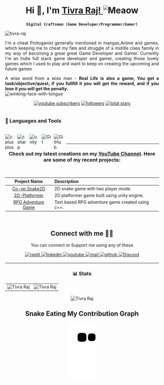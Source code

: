 <div align="center">
  
# Hi 👋, I'm <a href="https://www.linkedin.com/in/tivra-raj-7ba075153/" target="_blank"> Tivra Raj! </a> <img src="https://i.imgur.com/veZrcC7.gif" alt="Meaow" width="50" />
 
**`Digital Craftsman (Game Developer/Programmer/Gamer)`**

<p align="left"> <img src="https://komarev.com/ghpvc/?username=tivra-raj&label=Profile%20views&color=0e75b6&style=flat" alt="tivra-raj" /> </p>
  
<div align="justify"> 
I'm a cheat Protoganist generally mentioned in mangas,Anime and games, which keeping me to cheat my fate and struggle of a middle class family in my way of becoming a great great Game Developer and Gamer.
Currently I'm an Indie full stack game developer and gamer, creating those lovely games which I used to play and want to keep on creating the upcoming and future games 

A wise word from a wise man - **Real Life is also a game, You get a task/objective/quest, if you fullfill it you will get the reward, and if you lose it you will get the penalty.** 
<br>
<img src="https://user-images.githubusercontent.com/107213542/219973625-bd613803-8d1c-437d-99b6-0062b391530e.gif" alt="winking-face-with-tongue" width="30" /> 
</div> 
  
   <p align="center">
      <a href="https://www.youtube.com/channel/UCuluSGxTOwTmzmpJm8mPLDg?sub_confirmation=1">
         <img alt="youtube subscribers" title="Subscribe to my YouTube channel" src="https://custom-icon-badges.demolab.com/youtube/channel/subscribers/UCuluSGxTOwTmzmpJm8mPLDg?color=%23E05D44&label=SUBSCRIBE&logo=video&logoColor=white&style=for-the-badge&labelColor=CE4630"/></a> 
      <a href="https://github.com/Tivra-Raj?tab=followers">
         <img alt="followers" title="Follow me on Github" src="https://custom-icon-badges.demolab.com/github/followers/Tivra-Raj?color=236ad3&labelColor=1155ba&style=for-the-badge&logo=person-add&label=Follow&logoColor=white"/></a>
      <a href="https://github.com/Tivra-Raj?tab=repositories&sort=stargazers">
         <img alt="total stars" title="Total stars on GitHub" src="https://custom-icon-badges.demolab.com/github/stars/Tivra-Raj?color=55960c&style=for-the-badge&labelColor=488207&logo=star"/></a>
   </p>

#

 <div align="left">
  
### 🧰 Languages and Tools

<br>
<img align="left" alt="cplusplus" width="30px"  style="padding-right:10px;" src="https://cdn.jsdelivr.net/gh/devicons/devicon/icons/cplusplus/cplusplus-original.svg"/>
<img align="left" alt="csharp"    width="30px"  style="padding-right:10px;" src="https://cdn.jsdelivr.net/gh/devicons/devicon/icons/csharp/csharp-original.svg" />
<img align="left" alt="unity"     width="30px"  style="padding-right:10px;" src="https://cdn.jsdelivr.net/gh/devicons/devicon/icons/unity/unity-original.svg" />
<img align="left" alt="Git"       width="30px"  style="padding-right:10px;" src="https://cdn.jsdelivr.net/gh/devicons/devicon/icons/git/git-original.svg" />
<img align="left" alt="GitHub"    width="30px"  style="padding-right:10px;" src="https://cdn.jsdelivr.net/gh/devicons/devicon/icons/github/github-original.svg" />
</br> 

  </div>
  
---
  
### Check out my latest creations on my [YouTube Channel](https://www.youtube.com/channel/UCuluSGxTOwTmzmpJm8mPLDg). Here are some of my recent projects: 
<br/>

| Project Name      | Description | 
| :---:        |    :----   |  
| [Co-op Snake2D](https://github.com/Tivra-Raj/Snake-2D)   | 2D snake game with two player mode.
| [2D-Platformer](https://github.com/Tivra-Raj/2D-Platformer-Game/tree/Feature-11-Final-Completion)     | 2D platformer game built using unity engine. 
| [RPG Adventure Game]()     | Text based RPG adventure game created using c++.
 
<br/>
 
## Connect with me 🤝🏻
You can connect or Support me using any of these 

<a href="https://replit.com/@RajGaming5" target="_blank">
<img src=https://img.shields.io/badge/replit-%2324292e.svg?&style=for-the-badge&logo=replit&logoColor=white alt=replit style="margin-bottom: 5px;" />
</a>
<a href="https://www.linkedin.com/in/tivra-raj-7ba075153/" target="_blank">
<img src=https://img.shields.io/badge/linkedin-%231E77B5.svg?&style=for-the-badge&logo=linkedin&logoColor=white alt=linkedin style="margin-bottom: 5px;" />
</a>
<a href="https://www.youtube.com/channel/UCuluSGxTOwTmzmpJm8mPLDg" target="_blank">
<img src=https://img.shields.io/badge/youtube-%23EE4831.svg?&style=for-the-badge&logo=youtube&logoColor=white alt=youtube style="margin-bottom: 5px;" />
</a>
<a href="mailto:tivraraj19@gmail.com" target="_blank">
<img src=https://img.shields.io/badge/Gmail-D14836?style=for-the-badge&logo=gmail&logoColor=white alt=mail style="margin-bottom: 5px;" />
</a> 
<a href="https://github.com/Tivra-Raj" target="_blank">
<img src=https://img.shields.io/badge/github-%2324292e.svg?&style=for-the-badge&logo=github&logoColor=white alt=github style="margin-bottom: 5px;" />
</a>
<a href="https://discord.com/users/DarkPheoniX#8649"><img alt=" Discord" src="https://img.shields.io/badge/Discord-7289DA?style=for-the-badge&logo=discord&logoColor=white"></a>

<br/>
</a>

---

<p align="left">
  
### 📊 Stats
 
 <table>
  <tr>
   
<td><img src="https://github-readme-stats.vercel.app/api?username=tivra-raj&include_all_commits=true&count_private=true&show_icons=true&line_height=20&title_color=7A7ADB&icon_color=2234AE&text_color=D3D3D3&bg_color=0,000000,130F40" alt="Tivra Raj" />
    <td><img src="https://github-readme-stats.vercel.app/api/top-langs?username=tivra-raj&show_icons=true&locale=en&layout=compact&title_color=7A7ADB&icon_color=2234AE&text_color=D3D3D3&bg_color=0,000000,130F40" alt="Tivra Raj" /></td>
  </tr>
</table>

<!-- <div align="center"> -->
<p><img align="center" src="https://github-readme-streak-stats.herokuapp.com/?user=tivra-raj&theme=dark" alt="Tivra Raj" /></p>

<!-- My contribution graph : -->
## Snake Eating My Contribution Graph
![Watch my contribution graph !](https://github.com/Dhiraj57/Dhiraj57/blob/output/github-contribution-grid-snake.svg)

</div>
